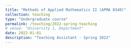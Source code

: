 ```yaml
---
title: "Methods of Applied Mathematics II (APMA 0340)"
collection: teaching
type: "Undergraduate course"
permalink: /teaching/2022-spring-teaching
# venue: "University 1, Department"
date: 2022-01-01
description: "Teaching Assistant - Spring 2022"
---
```


<!-- Heading 1
======

Heading 2
======

Heading 3
====== -->